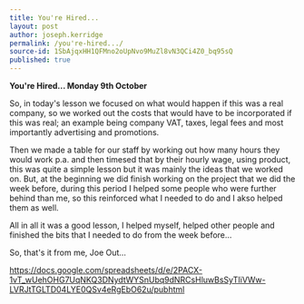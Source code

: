 ```yaml
---
title: You're Hired...
layout: post
author: joseph.kerridge
permalink: /you're-hired.../
source-id: 1SbAjqxHH1QFMno2oUpNvo9MuZl8vN3QCi4Z0_bq95sQ
published: true
---
```

**You're Hired... 							Monday 9th October**

So, in today's lesson we focused on what would happen if this was a real company, so we worked out the costs that would have to be incorporated if this was real; an example being company VAT, taxes, legal fees and most importantly advertising and promotions. 

Then we made a table for our staff by working out how many hours they would work p.a. and then timesed that by their hourly wage, using product, this was quite a simple lesson but it was mainly the ideas that we worked on. But, at the beginning we did finish working on the project that we did the week before, during this period I helped some people who were further behind than me, so this reinforced what I needed to do and I akso helped them as well. 

All in all it was a good lesson, I helped myself, helped other people and finished the bits that I needed to do from the week before…

So, that's it from me, Joe Out…  


https://docs.google.com/spreadsheets/d/e/2PACX-1vT_wUehOHG7UqNKQ3DNydtWYSnUbq9dNRCsHluwBsSyTIiVWw-LVRJtTGLTD04LYE0QSv4eRgEbO62u/pubhtml

